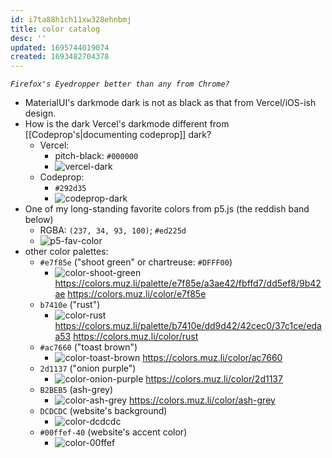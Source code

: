 ```yaml
---
id: i7ta88h1ch11xw328ehnbmj
title: color catalog
desc: ''
updated: 1695744019074
created: 1693482704378
---
```


_`Firefox's Eyedropper better than any from Chrome?`_

- MaterialUI's darkmode dark is not as black as that from Vercel/iOS-ish design. 
- How is the dark Vercel's darkmode different from [[Codeprop's|documenting codeprop]] dark?
  - Vercel:
    - pitch-black: `#000000`
    - ![vercel-dark](/assets/images/vercel-dark.png)
  - Codeprop:
    - `#292d35`
    - ![codeprop-dark](/assets/images/codeprop-dark.png)
- One of my long-standing favorite colors from p5.js (the reddish band below)
  - RGBA: `(237, 34, 93, 100)`; `#ed225d`  
  - ![p5-fav-color](/assets/images/p5-fav-color.png)
- other color palettes:
  - `#e7f85e` ("shoot green" or chartreuse: `#DFFF00`)
    - ![color-shoot-green](/assets/images/color-shoot-green.png) https://colors.muz.li/palette/e7f85e/a3ae42/fbffd7/dd5ef8/9b42ae https://colors.muz.li/color/e7f85e
  - `b7410e` ("rust")
    - ![color-rust](/assets/images/color-rust.png) https://colors.muz.li/palette/b7410e/dd9d42/42cec0/37c1ce/edaa53 https://colors.muz.li/color/rust
  - `#ac7660` ("toast brown")
    - ![color-toast-brown](/assets/images/color-toast-brown.png) https://colors.muz.li/color/ac7660
  - `2d1137` ("onion purple")
    - ![color-onion-purple](/assets/images/color-onion-purple.png) https://colors.muz.li/color/2d1137
  - `B2BEB5` (ash-grey)
    - ![color-ash-grey](/assets/images/color-ash-grey.png) https://colors.muz.li/color/ash-grey
  - `DCDCDC` (website's background)
    - ![color-dcdcdc](/assets/images/color-dcdcdc.png)
  - `#00ffef-40` (website's accent color)
    - ![color-00ffef](/assets/images/color-00ffef.png)

